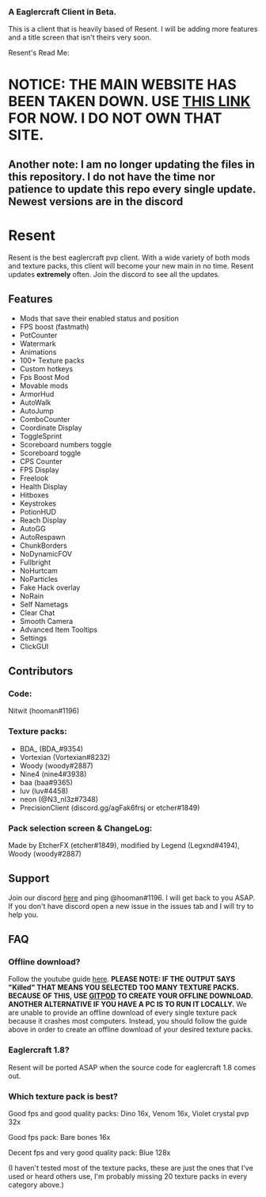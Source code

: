 ### A Eaglercraft Client in Beta.

This is a client that is heavily based of Resent. I will be adding more features and a title screen that isn't theirs very soon.


Resent's Read Me: 
# NOTICE: THE MAIN WEBSITE HAS BEEN TAKEN DOWN. USE [THIS LINK](https://reslauncher.vercel.app) FOR NOW. I DO NOT OWN THAT SITE.

## Another note: I am no longer updating the files in this repository. I do not have the time nor patience to update this repo every single update. Newest versions are in the discord

# Resent

Resent is the best eaglercraft pvp client. With a wide variety of both mods and texture packs, this client will become your new main in no time. Resent updates **extremely** often. Join the discord to see all the updates.

## Features

* Mods that save their enabled status and position
* FPS boost (fastmath)
* PotCounter
* Watermark
* Animations
* 100+ Texture packs
* Custom hotkeys
* Fps Boost Mod
* Movable mods
* ArmorHud
* AutoWalk
* AutoJump
* ComboCounter
* Coordinate Display
* ToggleSprint
* Scoreboard numbers toggle
* Scoreboard toggle
* CPS Counter
* FPS Display
* Freelook
* Health Display
* Hitboxes
* Keystrokes
* PotionHUD
* Reach Display
* AutoGG
* AutoRespawn
* ChunkBorders
* NoDynamicFOV
* Fullbright
* NoHurtcam
* NoParticles
* Fake Hack overlay
* NoRain
* Self Nametags
* Clear Chat
* Smooth Camera
* Advanced Item Tooltips
* Settings
* ClickGUI

## Contributors

### Code:

Nitwit (hooman#1196)

### Texture packs: 

* BDA_ (BDA_#9354) 
* Vortexian (Vortexian#8232)
* Woody (woody#2887)
* Nine4 (nine4#3938)
* baa (baa#9365)
* luv (luv#4458)
* neon (@N3_nl3z#7348)
* PrecisionClient (discord.gg/agFak6frsj or etcher#1849)

### Pack selection screen & ChangeLog:

Made by EtcherFX (etcher#1849), modified by Legend (Legxnd#4194), Woody (woody#2887)

## Support

Join our discord [here](https://discord.gg/CwU8pnbRMz) and ping @hooman#1196. I will get back to you ASAP. If you don't have discord open a new issue in the issues tab and I will try to help you.

## FAQ

### Offline download?

Follow the youtube guide [here](https://www.youtube.com/watch?v=WAZfXRdq-wQ). **PLEASE NOTE: IF THE OUTPUT SAYS "Killed" THAT MEANS YOU SELECTED TOO MANY TEXTURE PACKS. BECAUSE OF THIS, USE [GITPOD](https://gitpod.io) TO CREATE YOUR OFFLINE DOWNLOAD. ANOTHER ALTERNATIVE IF YOU HAVE A PC IS TO RUN IT LOCALLY.** We are unable to provide an offline download of every single texture pack because it crashes most computers. Instead, you should follow the guide above in order to create an offline download of your desired texture packs.

### Eaglercraft 1.8?

Resent will be ported ASAP when the source code for eaglercraft 1.8 comes out.

### Which texture pack is best?

Good fps and good quality packs: Dino 16x, Venom 16x, Violet crystal pvp 32x

Good fps pack: Bare bones 16x

Decent fps and very good quality pack: Blue 128x

(I haven't tested most of the texture packs, these are just the ones that I've used or heard others use, I'm probably missing 20 texture packs in every category above.)
